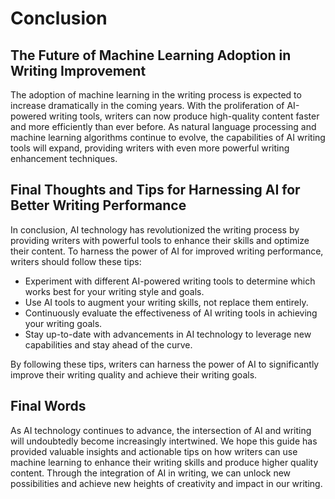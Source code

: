 # Conclusion

The Future of Machine Learning Adoption in Writing Improvement
--------------------------------------------------------------

The adoption of machine learning in the writing process is expected to increase dramatically in the coming years. With the proliferation of AI-powered writing tools, writers can now produce high-quality content faster and more efficiently than ever before. As natural language processing and machine learning algorithms continue to evolve, the capabilities of AI writing tools will expand, providing writers with even more powerful writing enhancement techniques.

Final Thoughts and Tips for Harnessing AI for Better Writing Performance
------------------------------------------------------------------------

In conclusion, AI technology has revolutionized the writing process by providing writers with powerful tools to enhance their skills and optimize their content. To harness the power of AI for improved writing performance, writers should follow these tips:

* Experiment with different AI-powered writing tools to determine which works best for your writing style and goals.
* Use AI tools to augment your writing skills, not replace them entirely.
* Continuously evaluate the effectiveness of AI writing tools in achieving your writing goals.
* Stay up-to-date with advancements in AI technology to leverage new capabilities and stay ahead of the curve.

By following these tips, writers can harness the power of AI to significantly improve their writing quality and achieve their writing goals.

Final Words
-----------

As AI technology continues to advance, the intersection of AI and writing will undoubtedly become increasingly intertwined. We hope this guide has provided valuable insights and actionable tips on how writers can use machine learning to enhance their writing skills and produce higher quality content. Through the integration of AI in writing, we can unlock new possibilities and achieve new heights of creativity and impact in our writing.